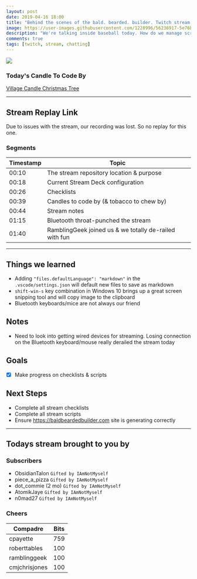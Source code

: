 ```yaml
---
layout: post
date: 2019-04-16 18:00
title: "Behind the scenes of the bald. bearded. builder. Twitch stream."
image: https://user-images.githubusercontent.com/1228996/56236917-5e76b980-6050-11e9-98f2-9fccbf461bd8.png
description: "We're talking inside baseball today. How do we manage scripts, scenes, planning etc. for each stream of the bald. bearded. builder."
comments: true
tags: [twitch, stream, chatting]
---
```


<img src="{{page.image}}"/>

### Today's Candle To Code By

[Village Candle Christmas Tree](https://amzn.to/2Djr7R0)

---

## Stream Replay Link

Due to issues with the stream, our recording was lost.  So no replay for this one.

<!--more-->

### Segments

Timestamp | Topic
--- | ---
00:10 | The stream repository location & purpose
00:18 | Current Stream Deck configuration
00:26 | Checklists
00:39 | Candles to code by (& tobacco to chew by)
00:44 | Stream notes
01:15 | Bluetooth throat-punched the stream 
01:40 | RamblingGeek joined us & we totally de-railed with fun

---

## Things we learned

- Adding `"files.defaultLanguage": "markdown"` in the `.vscode/settings.json` will default new files to save as markdown
- `shift-win-s` key combination in Windows 10 brings up a great screen snipping tool and will copy image to the clipboard
- Bluetooth keyboards/mice are not always our friend

## Notes

- Need to look into getting wired devices for streaming.  Losing connection on the Bluetooth keyboard/mouse really derailed the stream today

## Goals

- [x] Make progress on checklists & scripts

## Next Steps

- Complete all stream checklists
- Complete all stream scripts
- Ensure https://baldbeardedbuilder.com site is generating correctly

---

## Todays stream brought to you by

### Subscribers

- ObsidianTalon `Gifted by IAmNotMyself`
- piece_a_pizza `Gifted by IAmNotMyself`
- dot_commie (2 mo) `Gifted by IAmNotMyself`
- AtomikJaye `Gifted by IAmNotMyself`
- n0mad27 `Gifted by IAmNotMyself`

### Cheers

Compadre | Bits
--- | ---
cpayette | 759
roberttables | 100
ramblinggeek | 100
cmjchrisjones | 100
